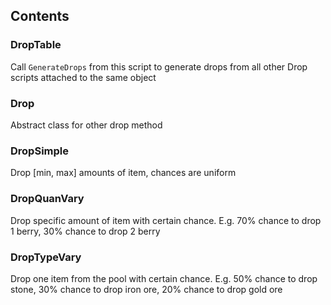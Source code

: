 ## Contents
### DropTable  
Call `GenerateDrops` from this script to generate drops from all other Drop scripts attached to the same object

### Drop
Abstract class for other drop method

### DropSimple
Drop [min, max] amounts of item, chances are uniform

### DropQuanVary
Drop specific amount of item with certain chance. E.g. 70% chance to drop 1 berry, 30% chance to drop 2 berry

### DropTypeVary
Drop one item from the pool with certain chance. E.g. 50% chance to drop stone, 30% chance to drop iron ore, 20% chance to drop gold ore
